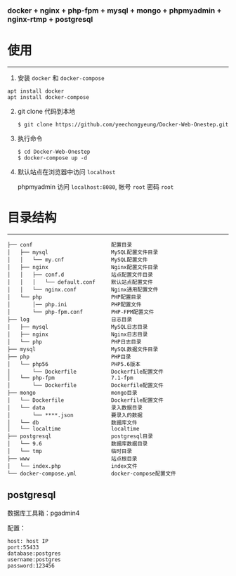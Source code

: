 ﻿### docker + nginx + php-fpm + mysql + mongo + phpmyadmin + nginx-rtmp + postgresql

# 使用
----

1. 安装 `docker` 和 `docker-compose`
```
apt install docker
apt install docker-compose
```
2. git clone 代码到本地
    ```
    $ git clone https://github.com/yeechongyeung/Docker-Web-Onestep.git
    ```
3. 执行命令
    ```
    $ cd Docker-Web-Onestep
    $ docker-compose up -d
    ```
4. 默认站点在浏览器中访问 `localhost`

   phpmyadmin 访问 `localhost:8080`, 帐号 `root` 密码 `root`

# 目录结构
----

```
├── conf                         配置目录
│   ├── mysql                    MySQL配置文件目录
│   │   └── my.cnf               MySQL配置文件
│   ├── nginx                    Nginx配置文件目录
│   │   ├── conf.d               站点配置文件目录
│   │   │   └── default.conf     默认站点配置文件
│   │   └── nginx.conf           Nginx通用配置文件
│   └── php                      PHP配置目录
│       │── php.ini              PHP配置文件
│       └── php-fpm.conf         PHP-FPM配置文件
├── log                          日志目录
│   ├── mysql                    MySQL日志目录
│   ├── nginx                    Nginx日志目录
│   └── php                      PHP日志目录
├── mysql                        MySQL数据文件目录
├── php                          PHP目录
│   └── php56                    PHP5.6版本
│       └── Dockerfile           Dockerfile配置文件
│   └── php-fpm                  7.1-fpm
│       └── Dockerfile           Dockerfile配置文件
├── mongo                        mongo目录
│   └── Dockerfile               Dockerfile配置文件
│   └── data                     录入数据目录
│       └── ****.json            要录入的数据
│   └── db                       数据库文件
│   └── localtime                localtime
├── postgresql                   postgresql目录
│   └── 9.6                      数据库数据目录
│   └── tmp                      临时目录
├── www                          站点根目录
│   └── index.php                index文件
└── docker-compose.yml           docker-compose配置文件
```
## postgresql

数据库工具箱：pgadmin4

配置：
```
host: host IP
port:55433
database:postgres
username:postgres
password:123456
```
